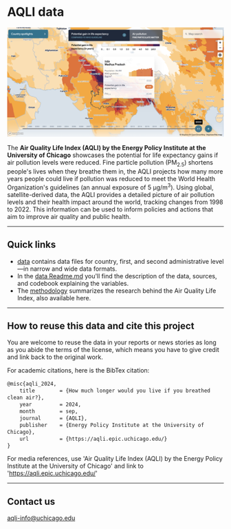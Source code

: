 # AQLI data
![Screenshot of the desktop view of the AQLI tool](aqli.png)

The **Air Quality Life Index (AQLI) by the Energy Policy Institute at the University of Chicago** showcases the potential for life expectancy gains if air pollution levels were reduced. Fine particle pollution (PM<sub>2.5</sub>) shortens people's lives when they breathe them in, the AQLI projects how many more years people could live if pollution was reduced to meet the World Health Organization's guidelines (an annual exposure of 5 µg/m<sup>3</sup>). Using global, satellite-derived data, the AQLI provides a detailed picture of air pollution levels and their health impact around the world, tracking changes from 1998 to 2022. This information can be used to inform policies and actions that aim to improve air quality and public health.

---
## Quick links
* [data](./data/) contains data files for country, first, and second administrative level —in narrow and wide data formats.
* In the [data Readme.md](./data/Readme.md) you'll find the description of the data, sources, and codebook explaining the variables.
* The [methodology](https://aqli.epic.uchicago.edu/about/methodology/) summarizes the research behind the Air Quality Life Index, also available here.

---
## How to reuse this data and cite this project
You are welcome to reuse the data in your reports or news stories as long as you abide the terms of the license, which means you have to give credit and link back to the original work.

For academic citations, here is the BibTex citation:

```
@misc{aqli_2024,
	title        = {How much longer would you live if you breathed clean air?},
	year         = 2024,
	month        = sep,
	journal      = {AQLI},
	publisher    = {Energy Policy Institute at the University of Chicago},
	url          = {https://aqli.epic.uchicago.edu/}
}
```

For media references, use 'Air Quality Life Index (AQLI) by the Energy Policy Institute at the University of Chicago' and link to 'https://aqli.epic.uchicago.edu/'

---
## Contact us

aqli-info@uchicago.edu 

